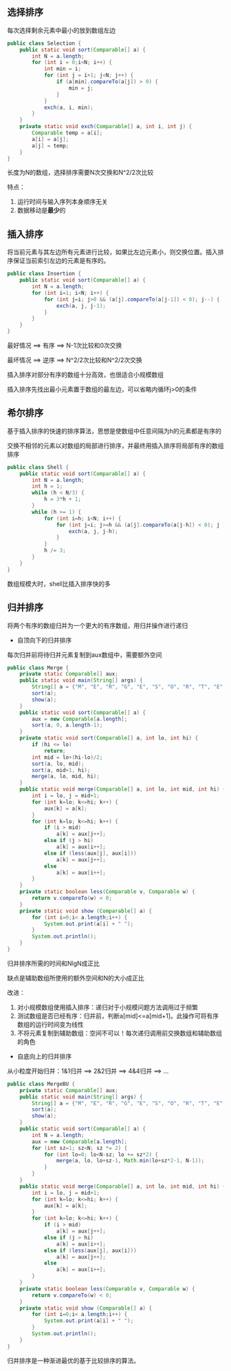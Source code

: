 ## 选择排序
每次选择剩余元素中最小的放到数组左边
```java
public class Selection {
    public static void sort(Comparable[] a) {
        int N = a.length;
        for (int i = 0;i<N; i++) {
            int min = i;
            for (int j = i+1; j<N; j++) {
                if (a[min].compareTo(a[j]) > 0) {
                    min = j;
                }
            }
            exch(a, i, min);
        }
    }
    private static void exch(Comparable[] a, int i, int j) {
        Comparable temp = a[i];
        a[i] = a[j];
        a[j] = temp;
    }
}
```
长度为N的数组，选择排序需要N次交换和N^2/2次比较

特点：
1. 运行时间与输入序列本身顺序无关
2. 数据移动是**最少**的

## 插入排序
将当前元素与其左边所有元素进行比较，如果比左边元素小，则交换位置。插入排序保证当前索引左边的元素是有序的。
```java
public class Insertion {
    public static void sort(Comparable[] a) {
        int N = a.length;
        for (int i=1; i<N; i++) {
            for (int j=i; j>0 && (a[j].compareTo(a[j-1]) < 0); j--) {
                exch(a, j, j-1);
            }
        }
    }
}
```
最好情况 ==> 有序 ==> N-1次比较和0次交换

最坏情况 ==> 逆序 ==> N^2/2次比较和N^2/2次交换

插入排序对部分有序的数组十分高效，也很适合小规模数组

插入排序先找出最小元素置于数组的最左边，可以省略内循环j>0的条件

## 希尔排序
基于插入排序的快速的排序算法，思想是使数组中任意间隔为h的元素都是有序的

交换不相邻的元素以对数组的局部进行排序，并最终用插入排序将局部有序的数组排序
```java
public class Shell {
    public static void sort(Comparable[] a) {
        int N = a.length;
        int h = 1;
        while (h < N/3) {
            h = 3*h + 1;
        }
        while (h >= 1) {
            for (int i=h; i<N; i++) {
                for (int j=i; j>=h && (a[j].compareTo(a[j-h]) < 0); j -= h) {
                    exch(a, j, j-h);
                }
            }
            h /= 3;
        }
    }
}

```
数组规模大时，shell比插入排序快的多

## 归并排序
将两个有序的数组归并为一个更大的有序数组，用归并操作进行递归

- 自顶向下的归并排序

每次归并前将待归并元素复制到aux数组中，需要额外空间
```java
public class Merge {
    private static Comparable[] aux;
    public static void main(String[] args) {
        String[] a = {"M", "E", "R", "G", "E", "S", "O", "R", "T", "E", "X", "A", "M", "P", "L", "E"};
        sort(a);
        show(a);
    }
    public static void sort(Comparable[] a) {
        aux = new Comparable[a.length];
        sort(a, 0, a.length-1);
    }
    private static void sort(Comparable[] a, int lo, int hi) {
        if (hi <= lo)
            return;
        int mid = lo+(hi-lo)/2;
        sort(a, lo, mid);
        sort(a, mid+1, hi);
        merge(a, lo, mid, hi);
    }
    public static void merge(Comparable[] a, int lo, int mid, int hi) {
        int i = lo, j = mid+1;
        for (int k=lo; k<=hi; k++) {
            aux[k] = a[k];
        }
        for (int k=lo; k<=hi; k++) {
            if (i > mid)
                a[k] = aux[j++];
            else if (j > hi)
                a[k] = aux[i++];
            else if (less(aux[j], aux[i]))
                a[k] = aux[j++];
            else
                a[k] = aux[i++];
        }
    }
    private static boolean less(Comparable v, Comparable w) {
        return v.compareTo(w) < 0;
    }
    private static void show (Comparable[] a) {
        for (int i=0;i< a.length;i++) {
            System.out.print(a[i] + " ");
        }
        System.out.println();
    }
}
```
归并排序所需的时间和NlgN成正比

缺点是辅助数组所使用的额外空间和N的大小成正比

改进：
1. 对小规模数组使用插入排序：递归对于小规模问题方法调用过于频繁
2. 测试数组是否已经有序：归并前，判断a[mid]<=a[mid+1]。此操作可将有序数组的运行时间变为线性
3. 不将元素复制到辅助数组：空间不可以！每次递归调用前交换数组和辅助数组的角色

- 自底向上的归并排序

从小粒度开始归并：1&1归并 ==> 2&2归并 ==> 4&4归并 ==> ...
```java
public class MergeBU {
    private static Comparable[] aux;
    public static void main(String[] args) {
        String[] a = {"M", "E", "R", "G", "E", "S", "O", "R", "T", "E", "X", "A", "M", "P", "L", "E"};
        sort(a);
        show(a);
    }
    public static void sort(Comparable[] a) {
        int N = a.length;
        aux = new Comparable[a.length];
        for (int sz=1; sz<N; sz *= 2) {
            for (int lo=0; lo<N-sz; lo += sz*2) {
                merge(a, lo, lo+sz-1, Math.min(lo+sz*2-1, N-1));
            }
        }
    }
    public static void merge(Comparable[] a, int lo, int mid, int hi) {
        int i = lo, j = mid+1;
        for (int k=lo; k<=hi; k++) {
            aux[k] = a[k];
        }
        for (int k=lo; k<=hi; k++) {
            if (i > mid)
                a[k] = aux[j++];
            else if (j > hi)
                a[k] = aux[i++];
            else if (less(aux[j], aux[i]))
                a[k] = aux[j++];
            else
                a[k] = aux[i++];
        }
    }
    private static boolean less(Comparable v, Comparable w) {
        return v.compareTo(w) < 0;
    }
    private static void show (Comparable[] a) {
        for (int i=0;i< a.length;i++) {
            System.out.print(a[i] + " ");
        }
        System.out.println();
    }
}
```

归并排序是一种渐进最优的基于比较排序的算法。
